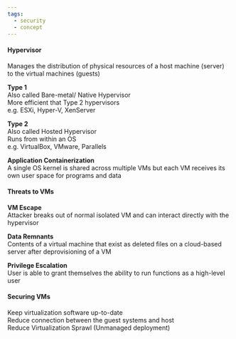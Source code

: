 ```yaml
---
tags:
  - security
  - concept
---
```


#### Hypervisor
Manages the distribution of physical resources of a host machine (server) to the virtual machines (guests)

**Type 1**  
Also called Bare-metal/ Native Hypervisor  
More efficient that Type 2 hypervisors  
e.g. ESXi, Hyper-V, XenServer  

**Type 2**  
Also called Hosted Hypervisor  
Runs from within an OS  
e.g. VirtualBox, VMware, Parallels  

**Application Containerization**  
A single OS kernel is shared across multiple VMs but each VM receives its own user space for programs and data

#### Threats to VMs

**VM Escape**  
Attacker breaks out of normal isolated VM and can interact directly with the hypervisor

**Data Remnants**  
Contents of a virtual machine that exist as deleted files on a cloud-based server after deprovisioning of a VM  

**Privilege Escalation**  
User is able to grant themselves the ability to run functions as a high-level user

#### Securing VMs

Keep virtualization software up-to-date  
Reduce connection between the guest systems and host  
Reduce Virtualization Sprawl (Unmanaged deployment)  
